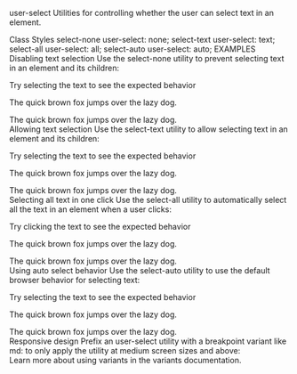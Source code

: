 user-select
Utilities for controlling whether the user can select text in an element.

Class
Styles
select-none
user-select: none;
select-text
user-select: text;
select-all
user-select: all;
select-auto
user-select: auto;
EXAMPLES
Disabling text selection
Use the select-none utility to prevent selecting text in an element and its children:

Try selecting the text to see the expected behavior

The quick brown fox jumps over the lazy dog.
<div class="select-none ...">The quick brown fox jumps over the lazy dog.</div>
Allowing text selection
Use the select-text utility to allow selecting text in an element and its children:

Try selecting the text to see the expected behavior

The quick brown fox jumps over the lazy dog.
<div class="select-text ...">The quick brown fox jumps over the lazy dog.</div>
Selecting all text in one click
Use the select-all utility to automatically select all the text in an element when a user clicks:

Try clicking the text to see the expected behavior

The quick brown fox jumps over the lazy dog.
<div class="select-all ...">The quick brown fox jumps over the lazy dog.</div>
Using auto select behavior
Use the select-auto utility to use the default browser behavior for selecting text:

Try selecting the text to see the expected behavior

The quick brown fox jumps over the lazy dog.
<div class="select-auto ...">The quick brown fox jumps over the lazy dog.</div>
Responsive design
Prefix an user-select utility with a breakpoint variant like md: to only apply the utility at medium screen sizes and above:

<div class="select-none md:select-all ...">
  <!-- ... -->
</div>
Learn more about using variants in the variants documentation.